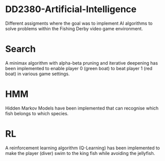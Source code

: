 # DD2380-Artificial-Intelligence

Different assigments where the goal was to implement AI algorithms to solve problems within the Fishing Derby video game environment.

<p align="center">
  <p ![image](https://user-images.githubusercontent.com/89993862/139958616-d376513b-d0c3-4121-93e8-087e3ed51c64.png)>
</p>

# Search

A minimax algorithm with alpha-beta pruning and iterative deepening has been implemented to enable player 0 (green boat) to beat player 1 (red boat) in various game settings.

# HMM

Hidden Markov Models have been implemented that can recognise which fish belongs to which species.

# RL

A reinforcement learning algorithm (Q-Learning) has been implemented to make the player (diver) swim to the king fish while avoiding the jellyfish.
